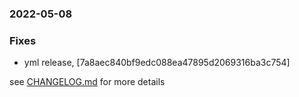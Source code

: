 ### 2022-05-08

### Fixes
+ yml release, [7a8aec840bf9edc088ea47895d2069316ba3c754]


see <a href='https://github.com/mrjackwills/adsbdb_rust/blob/main/CHANGELOG.md'>CHANGELOG.md</a> for more details
